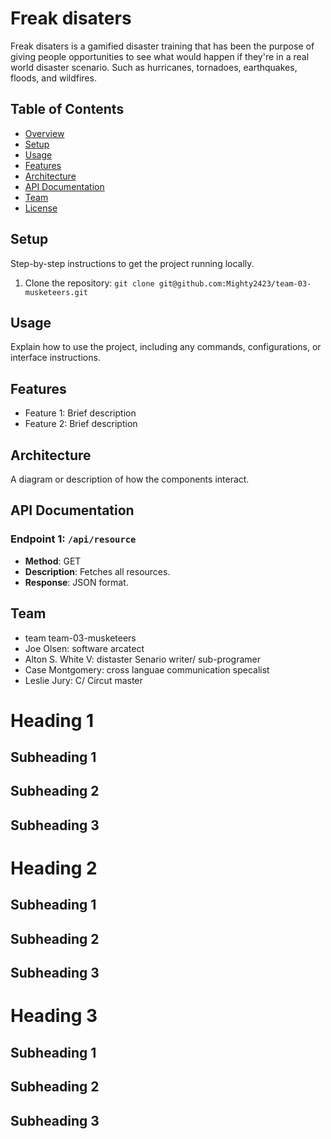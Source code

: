 # Freak disaters
Freak disaters is a gamified disaster training that has been the purpose of giving people opportunities to see what would happen if they're in a real world disaster scenario. Such as hurricanes, tornadoes, earthquakes, floods, and wildfires.

## Table of Contents
- [Overview](#overview)
- [Setup](#setup)
- [Usage](#usage)
- [Features](#features)
- [Architecture](#architecture)
- [API Documentation](#api-documentation)
- [Team](#team)
- [License](#license)

## Setup
Step-by-step instructions to get the project running locally.

1. Clone the repository: `git clone git@github.com:Mighty2423/team-03-musketeers.git`

## Usage
Explain how to use the project, including any commands, configurations, or interface instructions.

## Features
- Feature 1: Brief description
- Feature 2: Brief description

## Architecture
A diagram or description of how the components interact.

## API Documentation
### Endpoint 1: `/api/resource`
- **Method**: GET
- **Description**: Fetches all resources.
- **Response**: JSON format.


## Team
- team team-03-musketeers
- Joe Olsen: software arcatect
- Alton S. White V: distaster Senario writer/ sub-programer
- Case Montgomery: cross languae communication specalist
- Leslie Jury: C/ Circut  master





# Heading 1
## Subheading 1


## Subheading 2


## Subheading 3


# Heading 2
## Subheading 1


## Subheading 2


## Subheading 3


# Heading 3
## Subheading 1


## Subheading 2


## Subheading 3

